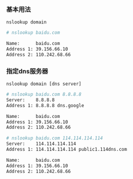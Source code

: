 

### 基本用法
`nslookup domain`

```bash
# nslookup baidu.com

Name:      baidu.com
Address 1: 39.156.66.10
Address 2: 110.242.68.66
```


### 指定dns服务器
`nslookup domain [dns server]`
```bash
# nslookup baidu.com 8.8.8.8
Server:    8.8.8.8
Address 1: 8.8.8.8 dns.google

Name:      baidu.com
Address 1: 39.156.66.10
Address 2: 110.242.68.66

# nslookup baidu.com 114.114.114.114
Server:    114.114.114.114
Address 1: 114.114.114.114 public1.114dns.com

Name:      baidu.com
Address 1: 39.156.66.10
Address 2: 110.242.68.66
```
